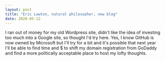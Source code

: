 ```yaml
---
layout: post
title: "Eric Lawton, natural philosopher, new blog"
date: 2020-05-12
---
```


I ran out of money for my old Wordpress site, didn't like the idea of investing too much into a Google site, so thought I'd try here.
Yes, I know GitHub is now owned by Microsoft but I'll try for a bit and it's possible that next year I'll be able to find time and $ to
shift my domain registration from GoDaddy and find a more politically acceptable place to host my lofty thoughts.
